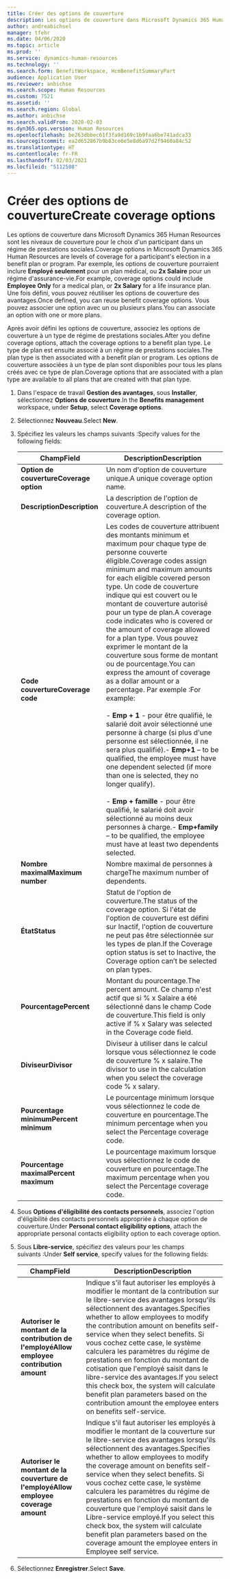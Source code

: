 ```yaml
---
title: Créer des options de couverture
description: Les options de couverture dans Microsoft Dynamics 365 Human Resources sont les niveaux de couverture pour le choix d'un participant dans un régime de prestations sociales.
author: andreabichsel
manager: tfehr
ms.date: 04/06/2020
ms.topic: article
ms.prod: ''
ms.service: dynamics-human-resources
ms.technology: ''
ms.search.form: BenefitWorkspace, HcmBenefitSummaryPart
audience: Application User
ms.reviewer: anbichse
ms.search.scope: Human Resources
ms.custom: 7521
ms.assetid: ''
ms.search.region: Global
ms.author: anbichse
ms.search.validFrom: 2020-02-03
ms.dyn365.ops.version: Human Resources
ms.openlocfilehash: be263dbbec61f3fa9d169c1b9faa6be741adca33
ms.sourcegitcommit: ea2d652867b9b83ce6e5e8d6a97d2f9460a84c52
ms.translationtype: HT
ms.contentlocale: fr-FR
ms.lasthandoff: 02/03/2021
ms.locfileid: "5112508"
---
```

# <a name="create-coverage-options"></a><span data-ttu-id="d16d2-103">Créer des options de couverture</span><span class="sxs-lookup"><span data-stu-id="d16d2-103">Create coverage options</span></span>

<span data-ttu-id="d16d2-104">Les options de couverture dans Microsoft Dynamics 365 Human Resources sont les niveaux de couverture pour le choix d'un participant dans un régime de prestations sociales.</span><span class="sxs-lookup"><span data-stu-id="d16d2-104">Coverage options in Microsoft Dynamics 365 Human Resources are levels of coverage for a participant's election in a benefit plan or program.</span></span> <span data-ttu-id="d16d2-105">Par exemple, les options de couverture pourraient inclure **Employé seulement** pour un plan médical, ou **2x Salaire** pour un régime d'assurance-vie.</span><span class="sxs-lookup"><span data-stu-id="d16d2-105">For example, coverage options could include **Employee Only** for a medical plan, or **2x Salary** for a life insurance plan.</span></span> <span data-ttu-id="d16d2-106">Une fois défini, vous pouvez réutiliser les options de couverture des avantages.</span><span class="sxs-lookup"><span data-stu-id="d16d2-106">Once defined, you can reuse benefit coverage options.</span></span> <span data-ttu-id="d16d2-107">Vous pouvez associer une option avec un ou plusieurs plans.</span><span class="sxs-lookup"><span data-stu-id="d16d2-107">You can associate an option with one or more plans.</span></span>

<span data-ttu-id="d16d2-108">Après avoir défini les options de couverture, associez les options de couverture à un type de régime de prestations sociales.</span><span class="sxs-lookup"><span data-stu-id="d16d2-108">After you define coverage options, attach the coverage options to a benefit plan type.</span></span> <span data-ttu-id="d16d2-109">Le type de plan est ensuite associé à un régime de prestations sociales.</span><span class="sxs-lookup"><span data-stu-id="d16d2-109">The plan type is then associated with a benefit plan or program.</span></span> <span data-ttu-id="d16d2-110">Les options de couverture associées à un type de plan sont disponibles pour tous les plans créés avec ce type de plan.</span><span class="sxs-lookup"><span data-stu-id="d16d2-110">Coverage options that are associated with a plan type are available to all plans that are created with that plan type.</span></span> 

1. <span data-ttu-id="d16d2-111">Dans l'espace de travail **Gestion des avantages**, sous **Installer**, sélectionnez **Options de couverture**.</span><span class="sxs-lookup"><span data-stu-id="d16d2-111">In the **Benefits management** workspace, under **Setup**, select **Coverage options**.</span></span>

2. <span data-ttu-id="d16d2-112">Sélectionnez **Nouveau**.</span><span class="sxs-lookup"><span data-stu-id="d16d2-112">Select **New**.</span></span>

3. <span data-ttu-id="d16d2-113">Spécifiez les valeurs les champs suivants :</span><span class="sxs-lookup"><span data-stu-id="d16d2-113">Specify values for the following fields:</span></span>

   | <span data-ttu-id="d16d2-114">Champ</span><span class="sxs-lookup"><span data-stu-id="d16d2-114">Field</span></span> | <span data-ttu-id="d16d2-115">Description</span><span class="sxs-lookup"><span data-stu-id="d16d2-115">Description</span></span> |
   | --- | --- |
   | <span data-ttu-id="d16d2-116">**Option de couverture**</span><span class="sxs-lookup"><span data-stu-id="d16d2-116">**Coverage option**</span></span> | <span data-ttu-id="d16d2-117">Un nom d'option de couverture unique.</span><span class="sxs-lookup"><span data-stu-id="d16d2-117">A unique coverage option name.</span></span> |
   | <span data-ttu-id="d16d2-118">**Description**</span><span class="sxs-lookup"><span data-stu-id="d16d2-118">**Description**</span></span> | <span data-ttu-id="d16d2-119">La description de l'option de couverture.</span><span class="sxs-lookup"><span data-stu-id="d16d2-119">A description of the coverage option.</span></span> |
   | <span data-ttu-id="d16d2-120">**Code couverture**</span><span class="sxs-lookup"><span data-stu-id="d16d2-120">**Coverage code**</span></span> | <span data-ttu-id="d16d2-121">Les codes de couverture attribuent des montants minimum et maximum pour chaque type de personne couverte éligible.</span><span class="sxs-lookup"><span data-stu-id="d16d2-121">Coverage codes assign minimum and maximum amounts for each eligible covered person type.</span></span> <span data-ttu-id="d16d2-122">Un code de couverture indique qui est couvert ou le montant de couverture autorisé pour un type de plan.</span><span class="sxs-lookup"><span data-stu-id="d16d2-122">A coverage code indicates who is covered or the amount of coverage allowed for a plan type.</span></span> <span data-ttu-id="d16d2-123">Vous pouvez exprimer le montant de la couverture sous forme de montant ou de pourcentage.</span><span class="sxs-lookup"><span data-stu-id="d16d2-123">You can express the amount of coverage as a dollar amount or a percentage.</span></span> <span data-ttu-id="d16d2-124">Par exemple :</span><span class="sxs-lookup"><span data-stu-id="d16d2-124">For example:</span></span></br></br><span data-ttu-id="d16d2-125">- **Emp + 1** - pour être qualifié, le salarié doit avoir sélectionné une personne à charge (si plus d'une personne est sélectionnée, il ne sera plus qualifié).</span><span class="sxs-lookup"><span data-stu-id="d16d2-125">- **Emp+1** – to be qualified, the employee must have one dependent selected (if more than one is selected, they no longer qualify).</span></span></br></br><span data-ttu-id="d16d2-126">- **Emp + famille** - pour être qualifié, le salarié doit avoir sélectionné au moins deux personnes à charge.</span><span class="sxs-lookup"><span data-stu-id="d16d2-126">- **Emp+family** – to be qualified, the employee must have at least two dependents selected.</span></span> |
   | <span data-ttu-id="d16d2-127">**Nombre maximal**</span><span class="sxs-lookup"><span data-stu-id="d16d2-127">**Maximum number**</span></span> | <span data-ttu-id="d16d2-128">Nombre maximal de personnes à charge</span><span class="sxs-lookup"><span data-stu-id="d16d2-128">The maximum number of dependents.</span></span> |
   | <span data-ttu-id="d16d2-129">**État**</span><span class="sxs-lookup"><span data-stu-id="d16d2-129">**Status**</span></span> | <span data-ttu-id="d16d2-130">Statut de l'option de couverture.</span><span class="sxs-lookup"><span data-stu-id="d16d2-130">The status of the coverage option.</span></span> <span data-ttu-id="d16d2-131">Si l'état de l'option de couverture est défini sur Inactif, l'option de couverture ne peut pas être sélectionnée sur les types de plan.</span><span class="sxs-lookup"><span data-stu-id="d16d2-131">If the Coverage option status is set to Inactive, the Coverage option can’t be selected on plan types.</span></span> |
   | <span data-ttu-id="d16d2-132">**Pourcentage**</span><span class="sxs-lookup"><span data-stu-id="d16d2-132">**Percent**</span></span> | <span data-ttu-id="d16d2-133">Montant du pourcentage.</span><span class="sxs-lookup"><span data-stu-id="d16d2-133">The percent amount.</span></span> <span data-ttu-id="d16d2-134">Ce champ n'est actif que si % x Salaire a été sélectionné dans le champ Code de couverture.</span><span class="sxs-lookup"><span data-stu-id="d16d2-134">This field is only active if % x Salary was selected in the Coverage code field.</span></span> |
   | <span data-ttu-id="d16d2-135">**Diviseur**</span><span class="sxs-lookup"><span data-stu-id="d16d2-135">**Divisor**</span></span> | <span data-ttu-id="d16d2-136">Diviseur à utiliser dans le calcul lorsque vous sélectionnez le code de couverture % x salaire.</span><span class="sxs-lookup"><span data-stu-id="d16d2-136">The divisor to use in the calculation when you select the coverage code % x salary.</span></span> |
   | <span data-ttu-id="d16d2-137">**Pourcentage minimum**</span><span class="sxs-lookup"><span data-stu-id="d16d2-137">**Percent minimum**</span></span> | <span data-ttu-id="d16d2-138">Le pourcentage minimum lorsque vous sélectionnez le code de couverture en pourcentage.</span><span class="sxs-lookup"><span data-stu-id="d16d2-138">The minimum percentage when you select the Percentage coverage code.</span></span> |
   | <span data-ttu-id="d16d2-139">**Pourcentage maximal**</span><span class="sxs-lookup"><span data-stu-id="d16d2-139">**Percent maximum**</span></span> | <span data-ttu-id="d16d2-140">Le pourcentage maximum lorsque vous sélectionnez le code de couverture en pourcentage.</span><span class="sxs-lookup"><span data-stu-id="d16d2-140">The maximum percentage when you select the Percentage coverage code.</span></span> |

4. <span data-ttu-id="d16d2-141">Sous **Options d'éligibilité des contacts personnels**, associez l'option d'éligibilité des contacts personnels appropriée à chaque option de couverture.</span><span class="sxs-lookup"><span data-stu-id="d16d2-141">Under **Personal contact eligibility options**, attach the appropriate personal contacts eligibility option to each coverage option.</span></span>

5. <span data-ttu-id="d16d2-142">Sous **Libre-service**, spécifiez des valeurs pour les champs suivants :</span><span class="sxs-lookup"><span data-stu-id="d16d2-142">Under **Self service**, specify values for the following fields:</span></span>

   | <span data-ttu-id="d16d2-143">Champ</span><span class="sxs-lookup"><span data-stu-id="d16d2-143">Field</span></span> | <span data-ttu-id="d16d2-144">Description</span><span class="sxs-lookup"><span data-stu-id="d16d2-144">Description</span></span> |
   | --- | --- |
   | <span data-ttu-id="d16d2-145">**Autoriser le montant de la contribution de l'employé**</span><span class="sxs-lookup"><span data-stu-id="d16d2-145">**Allow employee contribution amount**</span></span> | <span data-ttu-id="d16d2-146">Indique s'il faut autoriser les employés à modifier le montant de la contribution sur le libre-service des avantages lorsqu'ils sélectionnent des avantages.</span><span class="sxs-lookup"><span data-stu-id="d16d2-146">Specifies whether to allow employees to modify the contribution amount on benefits self-service when they select benefits.</span></span> <span data-ttu-id="d16d2-147">Si vous cochez cette case, le système calculera les paramètres du régime de prestations en fonction du montant de cotisation que l'employé saisit dans le libre-service des avantages.</span><span class="sxs-lookup"><span data-stu-id="d16d2-147">If you select this check box, the system will calculate benefit plan parameters based on the contribution amount the employee enters on benefits self-service.</span></span> |
   | <span data-ttu-id="d16d2-148">**Autoriser le montant de la couverture de l'employé**</span><span class="sxs-lookup"><span data-stu-id="d16d2-148">**Allow employee coverage amount**</span></span> | <span data-ttu-id="d16d2-149">Indique s'il faut autoriser les employés à modifier le montant de la couverture sur le libre-service des avantages lorsqu'ils sélectionnent des avantages.</span><span class="sxs-lookup"><span data-stu-id="d16d2-149">Specifies whether to allow employees to modify the coverage amount on benefits self-service when they select benefits.</span></span> <span data-ttu-id="d16d2-150">Si vous cochez cette case, le système calculera les paramètres du régime de prestations en fonction du montant de couverture que l'employé saisit dans le Libre-service employé.</span><span class="sxs-lookup"><span data-stu-id="d16d2-150">If you select this check box, the system will calculate benefit plan parameters based on the coverage amount the employee enters in Employee self service.</span></span> |

6. <span data-ttu-id="d16d2-151">Sélectionnez **Enregistrer**.</span><span class="sxs-lookup"><span data-stu-id="d16d2-151">Select **Save**.</span></span> 
